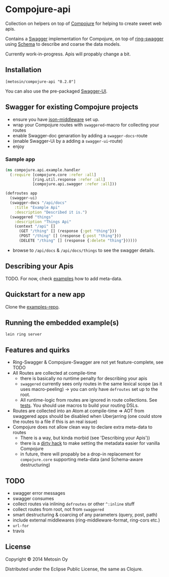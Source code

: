 # Compojure-api

Collection on helpers on top of [Compojure](https://github.com/weavejester/compojure) for helping to create sweet web apis.

Contains a [Swagger](https://github.com/wordnik/swagger-core/wiki) implementation for Compojure, on top of [ring-swagger](https://github.com/metosin/ring-swagger) using [Schema](https://github.com/Prismatic/schema) to describe and coarse the data models.

Currently work-in-progress. Apis will propably change a bit.

## Installation

    [metosin/compojure-api "0.2.0"]

You can also use the pre-packaged [Swagger-UI](https://github.com/wordnik/swagger-ui).

## Swagger for existing Compojure projects

- ensure you have [json-middleware](https://github.com/ring-clojure/ring-json) set up.
- wrap your Compojure routes with `swaggered`-macro for collecting your routes
- enable Swagger-doc genaration by adding a `swagger-docs`-route
- (enable Swagger-Ui by a adding a `swagger-ui`-route)
- enjoy

### Sample app

```clojure
(ns compojure.api.example.handler
  (:require [compojure.core :refer :all]
            [ring.util.response :refer :all]
            [compojure.api.swagger :refer :all]))

(defroutes app
  (swagger-ui)
  (swagger-docs "/api/docs"
    :title "Example Api"
    :description "Described it is.")
  (swaggered "things"
    :description "Things Api"
    (context "/api" []
      (GET "/thing" [] (response {:get "thing"}))
      (POST "/thing" [] (response {:post "thing"}))
      (DELETE "/thing" [] (response {:delete "thing"})))))
```

- browse to ```/api/docs``` & ```/api/docs/things``` to see the swagger details.

## Describing your Apis

TODO. For now, check [examples](https://github.com/metosin/compojure-api/tree/master/src/compojure/api/example) how to add meta-data.

## Quickstart for a new app

Clone the [examples-repo](https://github.com/metosin/compojure-api-examples).

## Running the embedded example(s)

```lein ring server```

## Features and quirks

- Ring-Swagger & Compojure-Swagger are not yet feature-complete, see TODO
- All Routes are collected at compile-time
  - there is basically no runtime penalty for describing your apis
  - `swaggered` currently sees only routes in the same lexical scope (as it uses macro-peeling) -> you can only have `defroutes` set up to the root. 
  - All runtime-logic from routes are ignored in route collections. See [tests](https://github.com/metosin/compojure-api/blob/master/test/compojure/api/swagger_test.clj#L6-L51). You should use macros to build your routing DSLs.
- Routes are collected into an Atom at compile-time => AOT from swaggered apps should be disabled when Uberjarring (one could store the routes to a file if this is an real issue)
- Compojure does not allow clean way to declare extra meta-data to routes
  - There is a way, but kinda morbid (see 'Describing your Apis'))
  - there is a [dirty hack](https://github.com/metosin/compojure-api/blob/master/src/compojure/api/pimp.clj) to make setting the metadata easier for vanilla Compojure
  - in future, there will propably be a drop-in replacement for `compojure.core` supporting meta-data (and Schema-aware destructuring)

## TODO

- swagger error messages
- swagger consumes
- collect routes via inlining `defroutes` or other `^:inline` stuff
- collect routes from root, not from `swaggered`
- smart destructuring & coarcing of any parameters (query, post, path)
- include external middlewares (ring-middleware-format, ring-cors etc.)
- `url-for`
- travis

## License

Copyright © 2014 Metosin Oy

Distributed under the Eclipse Public License, the same as Clojure.
